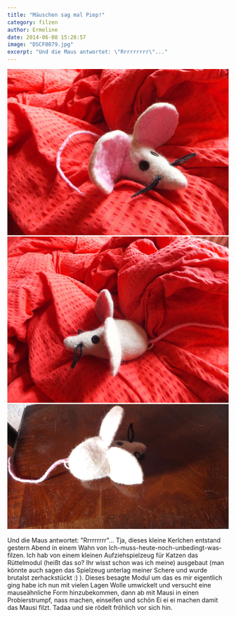```yaml
---
title: "Mäuschen sag mal Piep!"
category: filzen
author: Ermeline
date: 2014-06-08 15:28:57
image: "DSCF0879.jpg"
excerpt: "Und die Maus antwortet: \"Rrrrrrrrr\"..."
---
```


![Maus](DSCF0879.jpg)
![Maus Seite](DSCF0880.jpg)
![Maus auf Wanderschaft](DSCF0882.jpg)

Und die Maus antwortet: "Rrrrrrrrr"... Tja, dieses kleine Kerlchen entstand gestern Abend in einem Wahn von Ich-muss-heute-noch-unbedingt-was-filzen. Ich hab von einem kleinen Aufziehspielzeug für Katzen das Rüttelmodul (heißt das so? Ihr wisst schon was ich meine) ausgebaut (man könnte auch sagen das Spielzeug unterlag meiner Schere und wurde brutalst zerhackstückt :) ). Dieses besagte Modul um das es mir eigentlich ging habe ich nun mit vielen Lagen Wolle umwickelt und versucht eine mauseähnliche Form hinzubekommen, dann ab mit Mausi in einen Probierstrumpf, nass machen, einseifen und schön Ei ei ei machen damit das Mausi filzt. Tadaa und sie rödelt fröhlich vor sich hin.
